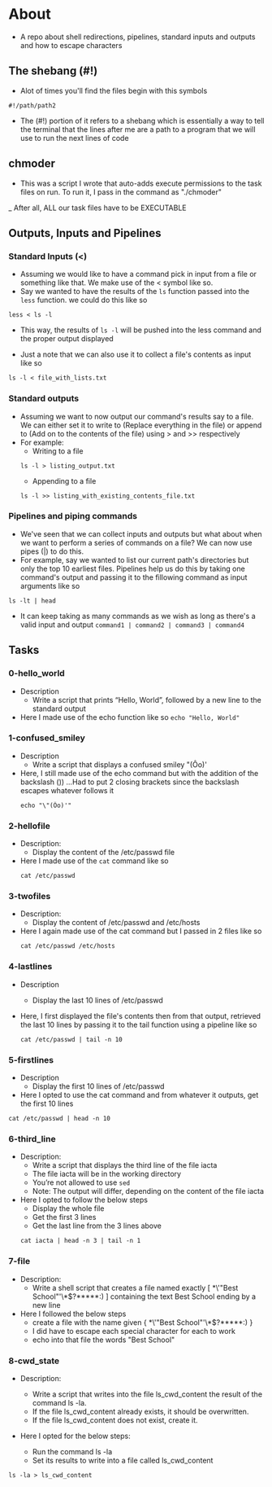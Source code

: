 # About
- A repo about shell redirections, pipelines, standard inputs and outputs and how to escape characters

## The shebang (#!)
- Alot of times you'll find the files begin with this symbols
``` shell
#!/path/path2
```
- The (#!) portion of it refers to a shebang which is essentially a way to tell the terminal that the lines after me are a path to a program that we will use to run the next lines of code

## chmoder
- This was a script I wrote that auto-adds execute permissions to the task files on run. To run it, I pass in the command as "./chmoder"

_ After all, ALL our task files have to be EXECUTABLE

## Outputs, Inputs and Pipelines
### Standard Inputs (<)
- Assuming we would like to have a command pick in input from a file or something like that. We make use of the < symbol like so.
- Say we wanted to have the results of the `ls` function passed into the `less` function. we could do this like so
``` shell
less < ls -l
```
- This way, the results of `ls -l` will be pushed into the less command and the proper output displayed

- Just a note that we can also use it to collect a file's contents as input like so
``` shell
ls -l < file_with_lists.txt
```

### Standard outputs
- Assuming we want to now output our command's results say to a file. We can either set it to write to (Replace everything in the file) or append to (Add on to the contents of the file) using > and >> respectively
- For example:
	- Writing to a file
	``` shell
	ls -l > listing_output.txt
	```
	- Appending to a file
	``` shell
	ls -l >> listing_with_existing_contents_file.txt
	```

### Pipelines and piping commands
- We've seen that we can collect inputs and outputs but what about when we want to perform a series of commands on a file? We can now use pipes (|) to do this.
- For example, say we wanted to list our current path's directories but only the top 10 earliest files. Pipelines help us do this by taking one command's output and passing it to the fillowing command as input arguments like so
``` shell
ls -lt | head
```

- It can keep taking as many commands as we wish as long as there's a valid input and output
` command1 | command2 | command3 | command4 `


## Tasks

### 0-hello_world
- Description
	- Write a script that prints “Hello, World”, followed by a new line to the standard output
- Here I made use of the echo function like so
`echo "Hello, World"`

### 1-confused_smiley
- Description
	- Write a script that displays a confused smiley "(Ôo)'
- Here, I still made use of the echo command but with the addition of the backslash (\)) ...Had to put 2 closing brackets since the backslash escapes whatever follows it
	``` shell
	echo "\"(Ôo)'"
	```

### 2-hellofile
- Description:
	- Display the content of the /etc/passwd file
- Here I made use of the `cat` command like so
	``` shell
	cat /etc/passwd
	```

### 3-twofiles
- Description:
	- Display the content of /etc/passwd and /etc/hosts
- Here I again made use of the cat command but I passed in 2 files like so
	```  shell
	cat /etc/passwd /etc/hosts
	```

### 4-lastlines
- Description
	- Display the last 10 lines of /etc/passwd
- Here, I first displayed the file's contents then from that output, retrieved the last 10 lines by passing it to the tail function using a pipeline like so

	``` shell
	cat /etc/passwd | tail -n 10
	```

### 5-firstlines
- Description
	- Display the first 10 lines of /etc/passwd
- Here I opted to use the cat command and from whatever it outputs, get the first 10 lines
``` shell
cat /etc/passwd | head -n 10
```

### 6-third_line
- Description:
	- Write a script that displays the third line of the file iacta
	- The file iacta will be in the working directory
	- You’re not allowed to use `sed`
	- Note: The output will differ, depending on the content of the file iacta
- Here I opted to follow the below steps
	- Display the whole file
	- Get the first 3 lines
	- Get the last line from the 3 lines above
	``` shell
	cat iacta | head -n 3 | tail -n 1
	```
### 7-file
- Description:
	- Write a shell script that creates a file named exactly [ \*\\'"Best School"\'\\*$\?\*\*\*\*\*:) ] containing the text Best School ending by a new line
- Here I followed the below steps
	- create a file with the name given { \*\\'"Best School"\'\\*$\?\*\*\*\*\*:)  }
	- I did have to escape each special character for each to work
	- echo into that file the words "Best School"

### 8-cwd_state
- Description:
	- Write a script that writes into the file ls_cwd_content the result of the command ls -la. 
	- If the file ls_cwd_content already exists, it should be overwritten. 
	- If the file ls_cwd_content does not exist, create it.

- Here I opted for the below steps:
	- Run the command ls -la
	- Set its results to write into a file called ls_cwd_content

``` shell
ls -la > ls_cwd_content
```
